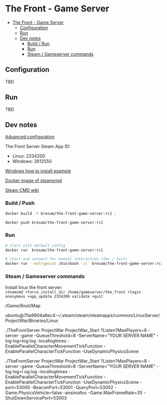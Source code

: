 
# The Front - Game Server

<!-- TOC -->
* [The Front - Game Server](#the-front---game-server)
  * [Configuration](#configuration)
  * [Run](#run)
  * [Dev notes](#dev-notes)
    * [Build / Run](#build--run)
    * [Run](#run-1)
    * [Steam / Gameserver commands](#steam--gameserver-commands)
<!-- TOC -->

## Configuration

TBD

## Run

TBD

## Dev notes

[Advanced configuration](https://survivalservers.com/wiki/index.php?title=The_Front_Advanced_Configuration)

The Front Server Steam App ID:
 - Linux: 2334200
 - Windows: 2612550

[Windows how to install example](https://steamcommunity.com/sharedfiles/filedetails/?id=3049715226)

[Docker image of steamcmd](https://hub.docker.com/r/steamcmd/steamcmd)

[Steam CMD wiki](https://developer.valvesoftware.com/wiki/SteamCMD)

### Build / Push

```bash
docker build -t bresam/the-front-game-server:rc1 .
```

```bash
docker push bresam/the-front-game-server:rc1
```

### Run

```bash
# start with default config
docker run  bresam/the-front-game-server:rc1
```

```bash
# start and connect for manual interaction (dev / test)
docker run --entrypoint /bin/bash -it  bresam/the-front-game-server:rc1
```

### Steam / Gameserver commands

Install linux the front server:   
`steamcmd +force_install_dir /home/gameserver/the_front +login anonymous +app_update 2334200 validate +quit`


/Game/Root/Map

ubuntu@70a9904a8ec4:~/.steam/steam/steamapps/common/LinuxServer/ProjectWar/Binaries/Linux

./TheFrontServer ProjectWar ProjectWar_Start ?Listen?MaxPlayers=8 -server -game -QueueThreshold=8 -ServerName="YOUR SERVER NAME" -log log=log.log -locallogtimes -EnableParallelCharacterMovementTickFunction -EnableParallelCharacterTickFunction -UseDynamicPhysicsScene

./TheFrontServer ProjectWar ProjectWar_Start ?Listen?MaxPlayers=8 -server -game -QueueThreshold=8 -ServerName="YOUR SERVER NAME" -log log=l
og.log -locallogtimes -EnableParallelCharacterMovementTickFunction -EnableParallelCharacterTickFunction -UseDynamicPhysicsScene -port=53000 -BeaconPort=53001 -QueryPort=53002 -Game.PhysicsVehicle=false -ansimalloc -Game.MaxFrameRate=35 -ShutDownServicePort=53003
